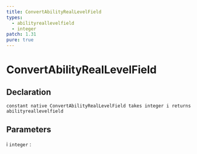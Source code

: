 ```yaml
---
title: ConvertAbilityRealLevelField
types:
  - abilityreallevelfield
  - integer
patch: 1.31
pure: true
---
```


# ConvertAbilityRealLevelField

## Declaration

```jass
constant native ConvertAbilityRealLevelField takes integer i returns abilityreallevelfield
```

## Parameters
i `integer`
: 
